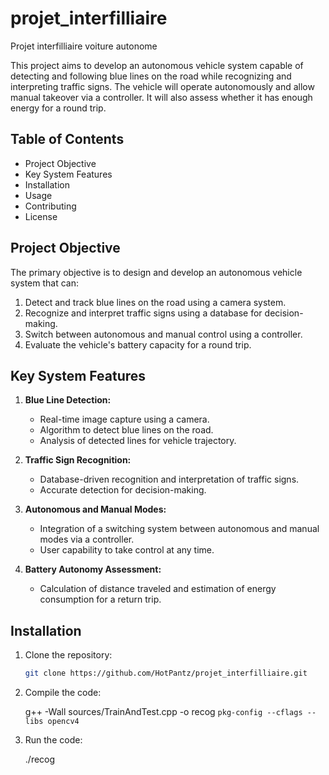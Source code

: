 # projet_interfilliaire
Projet interfilliaire voiture autonome

This project aims to develop an autonomous vehicle system capable of detecting and following blue lines on the road while recognizing and interpreting traffic signs. The vehicle will operate autonomously and allow manual takeover via a controller. It will also assess whether it has enough energy for a round trip.

## Table of Contents

- Project Objective
- Key System Features
- Installation
- Usage
- Contributing
- License

## Project Objective

The primary objective is to design and develop an autonomous vehicle system that can:

1. Detect and track blue lines on the road using a camera system.
2. Recognize and interpret traffic signs using a database for decision-making.
3. Switch between autonomous and manual control using a controller.
4. Evaluate the vehicle's battery capacity for a round trip.

## Key System Features

1. **Blue Line Detection:**
   - Real-time image capture using a camera.
   - Algorithm to detect blue lines on the road.
   - Analysis of detected lines for vehicle trajectory.

2. **Traffic Sign Recognition:**
   - Database-driven recognition and interpretation of traffic signs.
   - Accurate detection for decision-making.

3. **Autonomous and Manual Modes:**
   - Integration of a switching system between autonomous and manual modes via a controller.
   - User capability to take control at any time.

4. **Battery Autonomy Assessment:**
   - Calculation of distance traveled and estimation of energy consumption for a return trip.

## Installation

1. Clone the repository:

   ```bash
   git clone https://github.com/HotPantz/projet_interfilliaire.git

2. Compile the code:

   g++ -Wall sources/TrainAndTest.cpp -o recog `pkg-config --cflags --libs opencv4`

3. Run the code:

   ./recog

   
